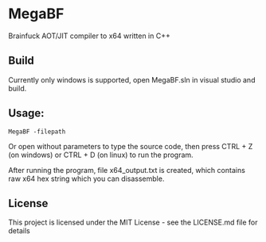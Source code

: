 # MegaBF

Brainfuck AOT/JIT compiler to x64 written in C++

## Build

Currently only windows is supported, open MegaBF.sln in visual studio and build.

## Usage:

```
MegaBF -filepath
```
Or open without parameters to type the source code, then press CTRL + Z (on windows) or CTRL + D (on linux) to run the program.

After running the program, file x64_output.txt is created, which contains raw x64 hex string which you can disassemble.

## License

This project is licensed under the MIT License - see the LICENSE.md file for details
